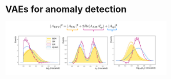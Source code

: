 # VAEs for anomaly detection

![Alt Text](https://github.com/GiuliaLavizzari/giulialavizzari.github.io/blob/5f79199b4dc136362b5dda34ce04c080d78476bf/eft.png)
